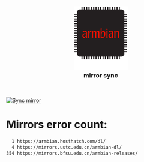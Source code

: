 <h3 align=center><a href="#build-tools"><img src="https://raw.githubusercontent.com/armbian/build/master/.github/armbian-logo.png" alt="Armbian logo" width="144"></a><br>mirror sync</h3>
<p align=right>&nbsp;</p>

[![Sync mirror](https://github.com/armbian/mirror/actions/workflows/mirror-sync.yml/badge.svg)](https://github.com/armbian/mirror/actions/workflows/mirror-sync.yml)
# Mirrors error count:
      1 https://armbian.hosthatch.com/dl/
      4 https://mirrors.ustc.edu.cn/armbian-dl/
    354 https://mirrors.bfsu.edu.cn/armbian-releases/
